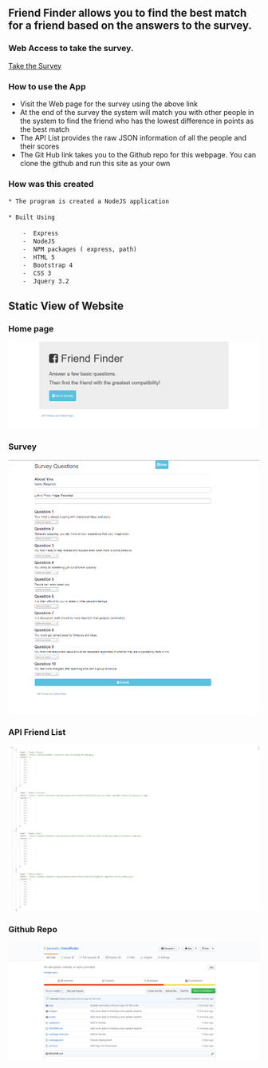 ## Friend Finder allows you to find the best match for a friend based on the answers to the survey.


### Web Access to take the survey.

[Take the Survey ](https://friendfinder-ka.herokuapp.com/)

### How to use the App

  * Visit the Web page for the survey using the above link
  * At the end of the survey the system will match you with other people in the system to find the friend who has the lowest difference in points as the best match
  * The API List provides the raw JSON information of all the people and their scores
  * The Git Hub link takes you to the Github repo for this webpage. You can clone the github and run this site as your own
                              

### How was this created

    * The program is created a NodeJS application 

    * Built Using

        -  Express
        -  NodeJS
        -  NPM packages ( express, path)
        -  HTML 5
        -  Bootstrap 4
        -  CSS 3
        -  Jquery 3.2
         
## Static View of Website 

### Home page 
![Survey Home Page ](images/friendfinderHome.png)

### Survey
![Survey Question Page](images/friendFinderSurvey.png)

### API Friend List
![Link to API Friend List](images/friendlistapi.png)

### Github Repo
![Github Repo](images/githubRepo.png)